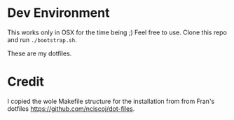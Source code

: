 # Dev Environment
This works only in OSX for the time being ;)
Feel free to use. Clone this repo and run `./bootstrap.sh`.

These are my dotfiles.

# Credit

I copied the wole Makefile structure for the installation from
from Fran's dotfiles https://github.com/nciscoj/dot-files.

